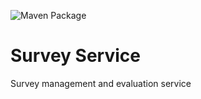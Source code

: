 ![Maven Package](https://github.com/OneTrackingFramework/survey-service/workflows/Maven%20Package/badge.svg)

# Survey Service
Survey management and evaluation service
